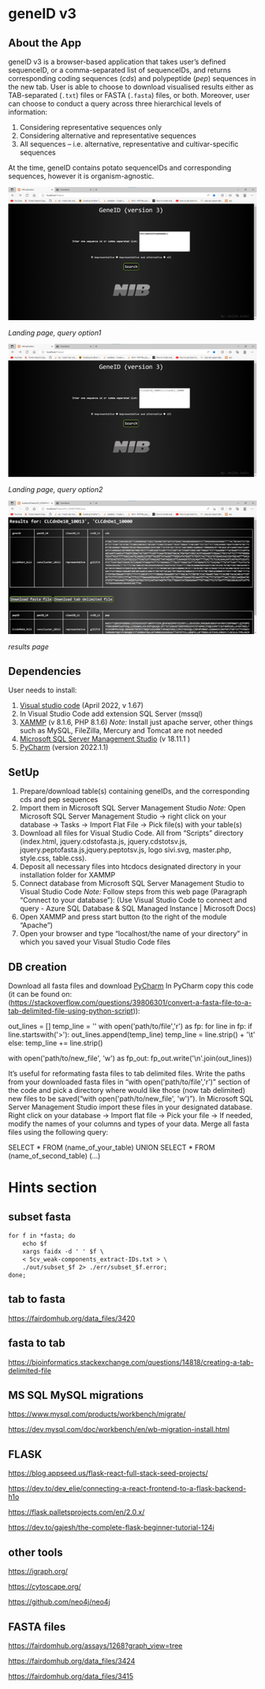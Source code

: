 # geneID v3

## About the App


geneID v3 is a browser-based application that takes user’s defined sequenceID, or a comma-separated list of sequenceIDs, and returns corresponding coding sequences (_cds_) and polypeptide (_pep_) sequences in the new tab. 
User is able to choose to download visualised results either as TAB-separated (```.txt```) files or FASTA (```.fasta```) files, or both. 
Moreover, user can choose to conduct a query across three hierarchical levels of information: 
1. Considering representative sequences only
2. Considering alternative and representative sequences
2. All sequences – i.e. alternative, representative and cultivar-specific sequences

At the time, geneID contains potato sequenceIDs and corresponding sequences, however it is organism-agnostic. 






![Fig1](./Figures/slika1.png)

*Landing page, query option1*

![Fig2](./Figures/slika2.png)

*Landing page, query option2*

![Fig3](./Figures/slika3.png)

*results page*




## Dependencies
User needs to install:
1. [Visual studio code]( https://code.visualstudio.com/) (April 2022, v 1.67) 
2. In Visual Studio Code add extension SQL Server (mssql)
3. [XAMMP](https://www.apachefriends.org/index.html) (v 8.1.6, PHP 8.1.6)
_Note:_ Install just apache server, other things such as MySQL, FileZilla, Mercury and Tomcat are not needed
4. [Microsoft SQL Server Management Studio](https://docs.microsoft.com/en-us/sql/ssms/download-sql-server-management-studio-ssms?view=sql-server-ver16) (v 18.11.1 )
5. [PyCharm](https://www.jetbrains.com/pycharm/download/#section=windows) (version 2022.1.1)

## SetUp
1.	Prepare/download  table(s) containing geneIDs, and the corresponding cds and pep sequences
2.	Import them in Microsoft SQL Server Management Studio
_Note:_ Open Microsoft SQL Server Management Studio -> right click on your database -> Tasks -> Import Flat File -> Pick file(s) with your table(s)  
3.	Download all files  for Visual Studio Code. All from “Scripts” directory (index.html, jquery.cdstofasta.js, jquery.cdstotsv.js, jquery.peptofasta.js,jquery.peptotsv.js, logo sivi.svg, master.php, style.css, table.css).
4.	Deposit all necessary files into htcdocs designated directory in your installation folder for XAMMP 
5.	Connect database from Microsoft SQL Server Management Studio to Visual Studio Code
_Note:_ Follow steps from this web page (Paragraph “Connect to your database”): (Use Visual Studio Code to connect and query - Azure SQL Database & SQL Managed Instance | Microsoft Docs)
6.	Open XAMMP and press start button (to the right of the module “Apache”)
7.	Open your browser and type “localhost/the name of your directory” in which you saved your Visual Studio Code files


## DB creation
Download all fasta files and download [PyCharm](https://www.jetbrains.com/pycharm/download/#section=windows)
In PyCharm copy this code (it can be found on: (https://stackoverflow.com/questions/39806301/convert-a-fasta-file-to-a-tab-delimited-file-using-python-script)): 

out_lines = []
temp_line = ''
with open('path/to/file','r') as fp:
     for line in fp:
         if line.startswith('>'):
             out_lines.append(temp_line)
             temp_line = line.strip() + '\t'
         else:
             temp_line += line.strip()

with open('path/to/new_file', 'w') as fp_out:
    fp_out.write('\n'.join(out_lines))

It’s useful for reformating fasta files to tab delimited files. Write the paths from your downloaded fasta files in “with open('path/to/file','r')” section of the code  and pick a directory where would like those (now tab delimited) new files to be saved(“with open('path/to/new_file', 'w')”). In Microsoft SQL Server Management Studio import these files in your  designated database. Right click on your database -> Import flat file -> Pick your file -> If needed, modify the names of your columns and types of your data.  Merge all fasta files using the following query:

SELECT * FROM (name_of_your_table)
UNION
SELECT * FROM (name_of_second_table)
(...)


# Hints section
## subset fasta
```
for f in *fasta; do
    echo $f
    xargs faidx -d ' ' $f \
    < 5cv_weak-components_extract-IDs.txt > \
    ./out/subset_$f 2> ./err/subset_$f.error;
done;
```

## tab to fasta
<https://fairdomhub.org/data_files/3420>

## fasta to tab
<https://bioinformatics.stackexchange.com/questions/14818/creating-a-tab-delimited-file>

## MS SQL MySQL migrations 

<https://www.mysql.com/products/workbench/migrate/>

<https://dev.mysql.com/doc/workbench/en/wb-migration-install.html>


## FLASK

<https://blog.appseed.us/flask-react-full-stack-seed-projects/>

<https://dev.to/dev_elie/connecting-a-react-frontend-to-a-flask-backend-h1o>

<https://flask.palletsprojects.com/en/2.0.x/>

<https://dev.to/gajesh/the-complete-flask-beginner-tutorial-124i>

## other tools
<https://igraph.org/>

<https://cytoscape.org/>

<https://github.com/neo4j/neo4j>

## FASTA files
<https://fairdomhub.org/assays/1268?graph_view=tree>

<https://fairdomhub.org/data_files/3424>

<https://fairdomhub.org/data_files/3415>

